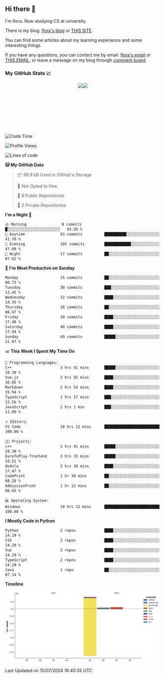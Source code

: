 ## Hi there 👋

I'm flora. Now studying CS at university. 

There is my blog: [flora's blog](https://florae006.github.io/) or [THIS SITE](https://dodolalorc.cn/). 

You can find some articles about my learning experience and some interesting things.

If you have any questions, you can contact me by email: [flora's email](mailto:chenflora124@gmail.com) or [THIS EMAIL](mailto:flora_chen2021@163.com), or leave a message on my blog through [comment board](https://florae006.github.io/comments/).

### My GitHub Stats 📈
<div style="display:flex;flex-direction:row;justify-content:center;">
  <img height="150" class="img" src="https://github-readme-stats.vercel.app/api?username=Florae006&count_private=true&show_icons=true&theme=graywhite&show_owner=true" />
  <img height="150" class="img" src="https://github-readme-stats.vercel.app/api/top-langs/?username=Florae006&layout=compact&theme=graywhite" />
</div>

<!--START_SECTION:waka-->
![Code Time](http://img.shields.io/badge/Code%20Time-38%20hrs%2037%20mins-blue)

![Profile Views](http://img.shields.io/badge/Profile%20Views-64-blue)

![Lines of code](https://img.shields.io/badge/From%20Hello%20World%20I%27ve%20Written-1.1%20million%20lines%20of%20code-blue)

**🐱 My GitHub Data** 

> 📦 86.9 kB Used in GitHub's Storage 
 > 
> 🚫 Not Opted to Hire
 > 
> 📜 9 Public Repositories 
 > 
> 🔑 2 Private Repositories 
 > 
**I'm a Night 🦉** 

```text
🌞 Morning                8 commits           █░░░░░░░░░░░░░░░░░░░░░░░░   03.59 % 
🌆 Daytime                93 commits          ██████████░░░░░░░░░░░░░░░   41.70 % 
🌃 Evening                105 commits         ████████████░░░░░░░░░░░░░   47.09 % 
🌙 Night                  17 commits          ██░░░░░░░░░░░░░░░░░░░░░░░   07.62 % 
```
📅 **I'm Most Productive on Sunday** 

```text
Monday                   15 commits          ██░░░░░░░░░░░░░░░░░░░░░░░   06.73 % 
Tuesday                  30 commits          ███░░░░░░░░░░░░░░░░░░░░░░   13.45 % 
Wednesday                32 commits          ████░░░░░░░░░░░░░░░░░░░░░   14.35 % 
Thursday                 18 commits          ██░░░░░░░░░░░░░░░░░░░░░░░   08.07 % 
Friday                   39 commits          ████░░░░░░░░░░░░░░░░░░░░░   17.49 % 
Saturday                 40 commits          ████░░░░░░░░░░░░░░░░░░░░░   17.94 % 
Sunday                   49 commits          █████░░░░░░░░░░░░░░░░░░░░   21.97 % 
```


📊 **This Week I Spent My Time On** 

```text
💬 Programming Languages: 
C++                      3 hrs 41 mins       █████░░░░░░░░░░░░░░░░░░░░   20.30 % 
Vue.js                   2 hrs 55 mins       ████░░░░░░░░░░░░░░░░░░░░░   16.05 % 
Markdown                 2 hrs 54 mins       ████░░░░░░░░░░░░░░░░░░░░░   15.94 % 
TypeScript               2 hrs 17 mins       ███░░░░░░░░░░░░░░░░░░░░░░   12.56 % 
JavaScript               2 hrs 1 min         ███░░░░░░░░░░░░░░░░░░░░░░   11.09 % 

🔥 Editors: 
VS Code                  18 hrs 12 mins      █████████████████████████   100.00 % 

🐱‍💻 Projects: 
c++                      3 hrs 41 mins       █████░░░░░░░░░░░░░░░░░░░░   20.30 % 
DareToPlay-frontend      3 hrs 33 mins       █████░░░░░░░░░░░░░░░░░░░░   19.51 % 
dodola                   3 hrs 10 mins       ████░░░░░░░░░░░░░░░░░░░░░   17.47 % 
CodePrint                1 hr 30 mins        ██░░░░░░░░░░░░░░░░░░░░░░░   08.28 % 
AdmissionFront           1 hr 12 mins        ██░░░░░░░░░░░░░░░░░░░░░░░   06.65 % 

💻 Operating System: 
Windows                  18 hrs 12 mins      █████████████████████████   100.00 % 
```

**I Mostly Code in Python** 

```text
Python                   2 repos             ████░░░░░░░░░░░░░░░░░░░░░   14.29 % 
CSS                      2 repos             ████░░░░░░░░░░░░░░░░░░░░░   14.29 % 
Vue                      2 repos             ████░░░░░░░░░░░░░░░░░░░░░   14.29 % 
TypeScript               2 repos             ████░░░░░░░░░░░░░░░░░░░░░   14.29 % 
Java                     1 repo              ██░░░░░░░░░░░░░░░░░░░░░░░   07.14 % 
```



**Timeline**

![Lines of Code chart](https://raw.githubusercontent.com/Florae006/Florae006/main/assets/bar_graph.png)


 Last Updated on 15/07/2024 18:40:35 UTC
<!--END_SECTION:waka-->

<!--
**Florae006/Florae006** is a ✨ _special_ ✨ repository because its `README.md` (this file) appears on your GitHub profile.

Here are some ideas to get you started:

- 🔭 I’m currently working on ...
- 🌱 I’m currently learning ...
- 👯 I’m looking to collaborate on ...
- 🤔 I’m looking for help with ...
- 💬 Ask me about ...
- 📫 How to reach me: ...
- 😄 Pronouns: ...
- ⚡ Fun fact: ...
  -->
